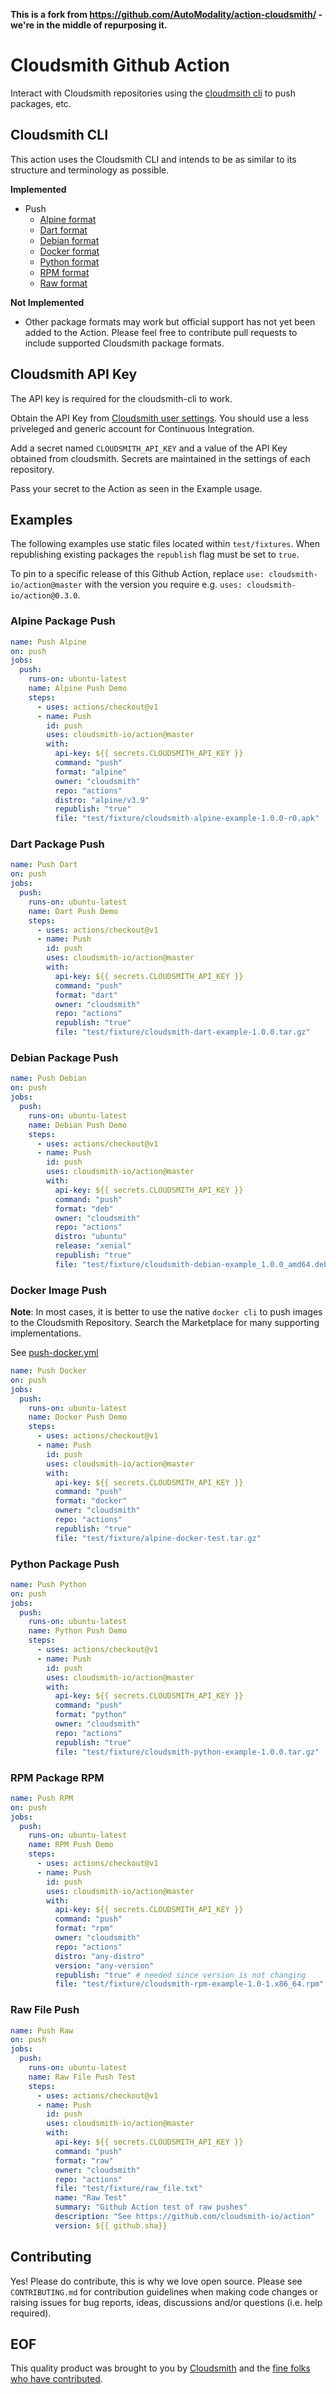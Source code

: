 **This is a fork from https://github.com/AutoModality/action-cloudsmith/ - we're in the middle of repurposing it.**

# Cloudsmith Github Action

Interact with Cloudsmith repositories using the [cloudmsith cli](https://pypi.org/project/cloudsmith-cli/) to push packages, etc.

## Cloudsmith CLI

This action uses the Cloudsmith CLI and intends to be as similar
to its structure and terminology as possible.

**Implemented**

- Push
  - [Alpine format](https://cloudsmith.com/alpine-repository/)
  - [Dart format](https://cloudsmith.com/dart-repository/)
  - [Debian format](https://cloudsmith.com/debian-repository/)
  - [Docker format](https://cloudsmith.com/docker-registry/)
  - [Python format](https://cloudsmith.com/python-repository/)
  - [RPM format](https://cloudsmith.com/rpm-repository/)
  - [Raw format](https://cloudsmith.com/raw-repository/)

**Not Implemented**

- Other package formats may work but official support has not yet been added to the Action. Please feel free to contribute pull requests to include supported Cloudsmith package formats.

## Cloudsmith API Key

The API key is required for the cloudsmith-cli to work.

Obtain the API Key from [Cloudsmith user settings](https://cloudsmith.io/user/settings/api/). You should use a less priveleged and generic account for Continuous Integration.

Add a secret named `CLOUDSMITH_API_KEY` and a value of the API Key obtained from cloudsmith. Secrets are maintained in the settings of each repository.

Pass your secret to the Action as seen in the Example usage.

## Examples

The following examples use static files located within `test/fixtures`. When republishing existing packages the `republish` flag must be set to `true`.

To pin to a specific release of this Github Action, replace `use: cloudsmith-io/action@master` with the version you require e.g. `uses: cloudsmith-io/action@0.3.0`.

### Alpine Package Push

```yaml
name: Push Alpine
on: push
jobs:
  push:
    runs-on: ubuntu-latest
    name: Alpine Push Demo
    steps:
      - uses: actions/checkout@v1
      - name: Push
        id: push
        uses: cloudsmith-io/action@master
        with:
          api-key: ${{ secrets.CLOUDSMITH_API_KEY }}
          command: "push"
          format: "alpine"
          owner: "cloudsmith"
          repo: "actions"
          distro: "alpine/v3.9"
          republish: "true"
          file: "test/fixture/cloudsmith-alpine-example-1.0.0-r0.apk"
```

### Dart Package Push

```yaml
name: Push Dart
on: push
jobs:
  push:
    runs-on: ubuntu-latest
    name: Dart Push Demo
    steps:
      - uses: actions/checkout@v1
      - name: Push
        id: push
        uses: cloudsmith-io/action@master
        with:
          api-key: ${{ secrets.CLOUDSMITH_API_KEY }}
          command: "push"
          format: "dart"
          owner: "cloudsmith"
          repo: "actions"
          republish: "true"
          file: "test/fixture/cloudsmith-dart-example-1.0.0.tar.gz"
```

### Debian Package Push

```yaml
name: Push Debian
on: push
jobs:
  push:
    runs-on: ubuntu-latest
    name: Debian Push Demo
    steps:
      - uses: actions/checkout@v1
      - name: Push
        id: push
        uses: cloudsmith-io/action@master
        with:
          api-key: ${{ secrets.CLOUDSMITH_API_KEY }}
          command: "push"
          format: "deb"
          owner: "cloudsmith"
          repo: "actions"
          distro: "ubuntu"
          release: "xenial"
          republish: "true"
          file: "test/fixture/cloudsmith-debian-example_1.0.0_amd64.deb"
```

### Docker Image Push

**Note**: In most cases, it is better to use the native `docker cli` to push images to the Cloudsmith Repository. Search the Marketplace for many supporting implementations.

See [push-docker.yml](.github/workflows/push-docker.yml)

```yaml
name: Push Docker
on: push
jobs:
  push:
    runs-on: ubuntu-latest
    name: Docker Push Demo
    steps:
      - uses: actions/checkout@v1
      - name: Push
        id: push
        uses: cloudsmith-io/action@master
        with:
          api-key: ${{ secrets.CLOUDSMITH_API_KEY }}
          command: "push"
          format: "docker"
          owner: "cloudsmith"
          repo: "actions"
          republish: "true"
          file: "test/fixture/alpine-docker-test.tar.gz"
```

### Python Package Push

```yaml
name: Push Python
on: push
jobs:
  push:
    runs-on: ubuntu-latest
    name: Python Push Demo
    steps:
      - uses: actions/checkout@v1
      - name: Push
        id: push
        uses: cloudsmith-io/action@master
        with:
          api-key: ${{ secrets.CLOUDSMITH_API_KEY }}
          command: "push"
          format: "python"
          owner: "cloudsmith"
          repo: "actions"
          republish: "true"
          file: "test/fixture/cloudsmith-python-example-1.0.0.tar.gz"
```

### RPM Package RPM

```yaml
name: Push RPM
on: push
jobs:
  push:
    runs-on: ubuntu-latest
    name: RPM Push Demo
    steps:
      - uses: actions/checkout@v1
      - name: Push
        id: push
        uses: cloudsmith-io/action@master
        with:
          api-key: ${{ secrets.CLOUDSMITH_API_KEY }}
          command: "push"
          format: "rpm"
          owner: "cloudsmith"
          repo: "actions"
          distro: "any-distro"
          version: "any-version"
          republish: "true" # needed since version is not changing
          file: "test/fixture/cloudsmith-rpm-example-1.0-1.x86_64.rpm" #real file that will repeat versions
```

### Raw File Push

```yaml
name: Push Raw
on: push
jobs:
  push:
    runs-on: ubuntu-latest
    name: Raw File Push Test
    steps:
      - uses: actions/checkout@v1
      - name: Push
        id: push
        uses: cloudsmith-io/action@master
        with:
          api-key: ${{ secrets.CLOUDSMITH_API_KEY }}
          command: "push"
          format: "raw"
          owner: "cloudsmith"
          repo: "actions"
          file: "test/fixture/raw_file.txt"
          name: "Raw Test"
          summary: "Github Action test of raw pushes"
          description: "See https://github.com/cloudsmith-io/action"
          version: ${{ github.sha}}
```

## Contributing

Yes! Please do contribute, this is why we love open source. Please see `CONTRIBUTING.md` for contribution guidelines when making code changes or raising issues for bug reports, ideas, discussions and/or questions (i.e. help required).

## EOF

This quality product was brought to you by [Cloudsmith](https://cloudsmith.io) and the [fine folks who have contributed](https://github.com/cloudsmith-io/action/blob/master/.github/CONTRIBUTORS.md).
